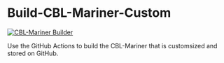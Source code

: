 # Build-CBL-Mariner-Custom
[![CBL-Mariner Builder](https://github.com/rdp-studio/Build-CBL-Mariner-Custom/actions/workflows/builder.yml/badge.svg)](https://github.com/rdp-studio/Build-CBL-Mariner-Custom/actions/workflows/builder.yml)

Use the GitHub Actions to build the CBL-Mariner that is customsized and stored on GitHub.
